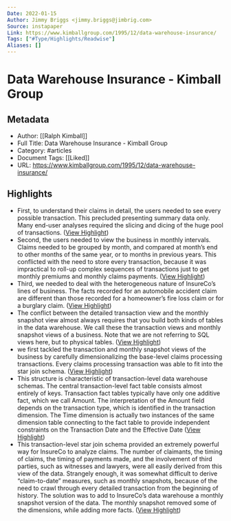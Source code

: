 ```yaml
---
Date: 2022-01-15
Author: Jimmy Briggs <jimmy.briggs@jimbrig.com>
Source: instapaper
Link: https://www.kimballgroup.com/1995/12/data-warehouse-insurance/
Tags: ["#Type/Highlights/Readwise"]
Aliases: []
---
```

# Data Warehouse Insurance - Kimball Group

## Metadata
- Author: [[Ralph Kimball]]
- Full Title: Data Warehouse Insurance - Kimball Group
- Category: #articles
- Document Tags: [[Liked]] 
- URL: https://www.kimballgroup.com/1995/12/data-warehouse-insurance/

## Highlights
- First, to understand their claims in detail, the users needed to see every possible transaction. This precluded presenting summary data only. Many end-user analyses required the slicing and dicing of the huge pool of transactions. ([View Highlight](https://instapaper.com/read/1475732578/18525232))
- Second, the users needed to view the business in monthly intervals. Claims needed to be grouped by month, and compared at month’s end to other months of the same year, or to months in previous years. This conflicted with the need to store every transaction, because it was impractical to roll-up complex sequences of transactions just to get monthly premiums and monthly claims payments. ([View Highlight](https://instapaper.com/read/1475732578/18525234))
- Third, we needed to deal with the heterogeneous nature of InsureCo’s lines of business. The facts recorded for an automobile accident claim are different than those recorded for a homeowner’s fire loss claim or for a burglary claim. ([View Highlight](https://instapaper.com/read/1475732578/18525236))
- The conflict between the detailed transaction view and the monthly snapshot view almost always requires that you build both kinds of tables in the data warehouse. We call these the transaction views and monthly snapshot views of a business. Note that we are not referring to SQL views here, but to physical tables. ([View Highlight](https://instapaper.com/read/1475732578/18525248))
- we first tackled the transaction and monthly snapshot views of the business by carefully dimensionalizing the base-level claims processing transactions. Every claims processing transaction was able to fit into the star join schema. ([View Highlight](https://instapaper.com/read/1475732578/18525254))
- This structure is characteristic of transaction-level data warehouse schemas. The central transaction-level fact table consists almost entirely of keys. Transaction fact tables typically have only one additive fact, which we call Amount. The interpretation of the Amount field depends on the transaction type, which is identified in the transaction dimension. The Time dimension is actually two instances of the same dimension table connecting to the fact table to provide independent constraints on the Transaction Date and the Effective Date ([View Highlight](https://instapaper.com/read/1475732578/18525258))
- This transaction-level star join schema provided an extremely powerful way for InsureCo to analyze claims. The number of claimants, the timing of claims, the timing of payments made, and the involvement of third parties, such as witnesses and lawyers, were all easily derived from this view of the data. Strangely enough, it was somewhat difficult to derive “claim-to-date” measures, such as monthly snapshots, because of the need to crawl through every detailed transaction from the beginning of history. The solution was to add to InsureCo’s data warehouse a monthly snapshot version of the data. The monthly snapshot removed some of the dimensions, while adding more facts. ([View Highlight](https://instapaper.com/read/1475732578/18525260))
